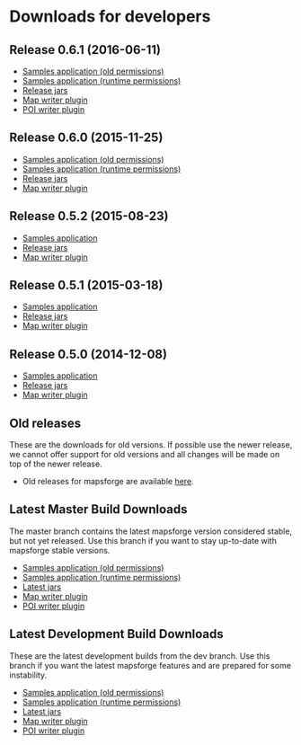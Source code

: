 # Downloads for developers

## Release 0.6.1 (2016-06-11)

- [Samples application (old permissions)](http://ci.mapsforge.org/job/0.6.1/lastSuccessfulBuild/artifact/mapsforge-samples-android/build/outputs/apk/mapsforge-samples-android-oldpermissions-debug.apk)
- [Samples application (runtime permissions)](http://ci.mapsforge.org/job/0.6.1/lastSuccessfulBuild/artifact/mapsforge-samples-android/build/outputs/apk/mapsforge-samples-android-runtimepermissions-debug.apk)
- [Release jars](http://ci.mapsforge.org/job/0.6.1/)
- [Map writer plugin](http://ci.mapsforge.org/job/0.6.1/lastSuccessfulBuild/artifact/mapsforge-map-writer/build/libs/mapsforge-map-writer-0.6.1-jar-with-dependencies.jar)
- [POI writer plugin](http://ci.mapsforge.org/job/0.6.1/lastSuccessfulBuild/artifact/mapsforge-poi-writer/build/libs/mapsforge-poi-writer-0.6.1-jar-with-dependencies.jar)

## Release 0.6.0 (2015-11-25)

- [Samples application (old permissions)](http://ci.mapsforge.org/job/0.6.0/lastSuccessfulBuild/artifact/Applications/Android/Samples/build/outputs/apk/Samples-oldpermissions-debug.apk)
- [Samples application (runtime permissions)](http://ci.mapsforge.org/job/0.6.0/lastSuccessfulBuild/artifact/Applications/Android/Samples/build/outputs/apk/Samples-runtimepermissions-debug.apk)
- [Release jars](http://ci.mapsforge.org/job/0.6.0/)
- [Map writer plugin](http://ci.mapsforge.org/job/0.6.0/lastSuccessfulBuild/artifact/mapsforge-map-writer/build/libs/mapsforge-map-writer-0.6.0.jar)

## Release 0.5.2 (2015-08-23)

- [Samples application](http://ci.mapsforge.org/job/0.5.2/lastSuccessfulBuild/artifact/Applications/Android/Samples/build/outputs/apk/Samples-debug.apk)
- [Release jars](http://ci.mapsforge.org/job/0.5.2/)
- [Map writer plugin](http://ci.mapsforge.org/job/0.5.2/lastSuccessfulBuild/artifact/mapsforge-map-writer/build/libs/mapsforge-map-writer-release-0.5.2.jar)

## Release 0.5.1 (2015-03-18)

- [Samples application](http://ci.mapsforge.org/job/0.5.1/lastSuccessfulBuild/artifact/Applications/Android/Samples/build/outputs/apk/Samples-debug.apk)
- [Release jars](http://ci.mapsforge.org/job/0.5.1/)
- [Map writer plugin](http://ci.mapsforge.org/job/0.5.1/lastSuccessfulBuild/artifact/mapsforge-map-writer/build/libs/mapsforge-map-writer-0.5.1.jar)

## Release 0.5.0 (2014-12-08)

- [Samples application](http://ci.mapsforge.org/job/release-0.5.0/lastSuccessfulBuild/artifact/Applications/Android/Samples/build/outputs/apk/Samples-debug.apk)
- [Release jars](http://ci.mapsforge.org/job/release-0.5.0/)
- [Map writer plugin](http://ci.mapsforge.org/job/release-0.5.0/lastSuccessfulBuild/artifact/mapsforge-map-writer/build/libs/mapsforge-map-writer-0.5.0.jar)

## Old releases

These are the downloads for old versions. If possible use the newer release, we cannot offer support for old versions and all changes will be made on top of the newer release.

- Old releases for mapsforge are available [here](http://download.mapsforge.org/releases/).

## Latest Master Build Downloads

The master branch contains the latest mapsforge version considered stable, but not yet released. Use this branch if you want to stay up-to-date with mapsforge stable versions.

- [Samples application (old permissions)](http://ci.mapsforge.org/job/master/lastSuccessfulBuild/artifact/mapsforge-samples-android/build/outputs/apk/mapsforge-samples-android-oldpermissions-debug.apk)
- [Samples application (runtime permissions)](http://ci.mapsforge.org/job/master/lastSuccessfulBuild/artifact/mapsforge-samples-android/build/outputs/apk/mapsforge-samples-android-runtimepermissions-debug.apk)
- [Latest jars](http://ci.mapsforge.org/job/master/)
- [Map writer plugin](http://ci.mapsforge.org/job/master/lastSuccessfulBuild/artifact/mapsforge-map-writer/build/libs/mapsforge-map-writer-master-SNAPSHOT-jar-with-dependencies.jar)
- [POI writer plugin](http://ci.mapsforge.org/job/master/lastSuccessfulBuild/artifact/mapsforge-poi-writer/build/libs/mapsforge-poi-writer-master-SNAPSHOT-jar-with-dependencies.jar)

## Latest Development Build Downloads

These are the latest development builds from the dev branch. Use this branch if you want the latest mapsforge features and are prepared for some instability.

- [Samples application (old permissions)](http://ci.mapsforge.org/job/dev/lastSuccessfulBuild/artifact/mapsforge-samples-android/build/outputs/apk/mapsforge-samples-android-oldpermissions-debug.apk)
- [Samples application (runtime permissions)](http://ci.mapsforge.org/job/dev/lastSuccessfulBuild/artifact/mapsforge-samples-android/build/outputs/apk/mapsforge-samples-android-runtimepermissions-debug.apk)
- [Latest jars](http://ci.mapsforge.org/job/dev/)
- [Map writer plugin](http://ci.mapsforge.org/job/dev/lastSuccessfulBuild/artifact/mapsforge-map-writer/build/libs/mapsforge-map-writer-dev-SNAPSHOT-jar-with-dependencies.jar)
- [POI writer plugin](http://ci.mapsforge.org/job/dev/lastSuccessfulBuild/artifact/mapsforge-poi-writer/build/libs/mapsforge-poi-writer-dev-SNAPSHOT-jar-with-dependencies.jar)
